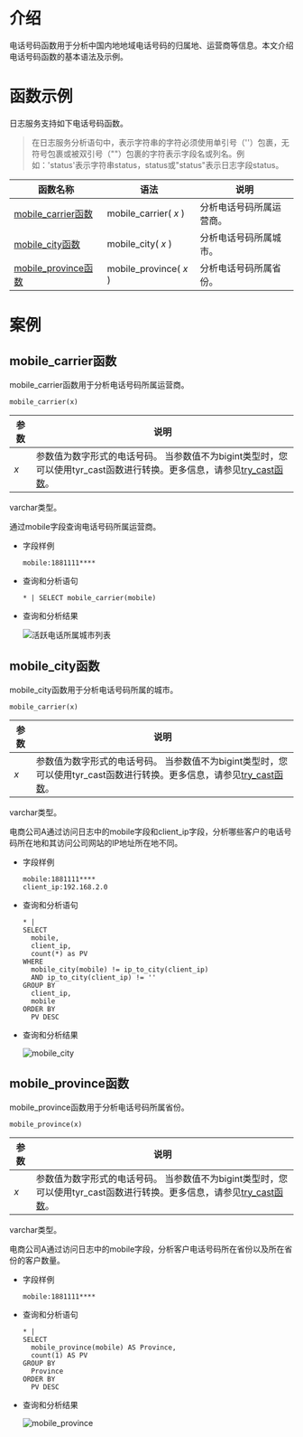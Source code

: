 # 介绍
电话号码函数用于分析中国内地地域电话号码的归属地、运营商等信息。本文介绍电话号码函数的基本语法及示例。

# 函数示例
日志服务支持如下电话号码函数。
>在日志服务分析语句中，表示字符串的字符必须使用单引号（''）包裹，无符号包裹或被双引号（""）包裹的字符表示字段名或列名。例如：'status'表示字符串status，status或"status"表示日志字段status。


|                                       函数名称                                       |           语法           |      说明      |
|----------------------------------------------------------------------------------|------------------------|--------------|
| [mobile_carrier函数](#mobile_carrier函数)  | mobile_carrier( *x* )  | 分析电话号码所属运营商。 |
| [mobile_city函数](#mobile_city函数)     | mobile_city( *x* )     | 分析电话号码所属城市。  |
| [mobile_province函数](#mobile_province函数) | mobile_province( *x* ) | 分析电话号码所属省份。  |


# 案例
mobile_carrier函数 
-------------------------------------

mobile_carrier函数用于分析电话号码所属运营商。

```unknow
mobile_carrier(x)
```



| 参数  |                                                                        说明                                                                        |
|-----|--------------------------------------------------------------------------------------------------------------------------------------------------|
| *x* | 参数值为数字形式的电话号码。 当参数值不为bigint类型时，您可以使用tyr_cast函数进行转换。更多信息，请参见[try_cast函数](https://sls.aliyun.com/function/functionInfo.html?detail_id=11#try_cast%E5%87%BD%E6%95%B0)。 |



varchar类型。

通过mobile字段查询电话号码所属运营商。

* 字段样例

  ```unknow
  mobile:1881111****
  ```

  

* 查询和分析语句

  ```unknow
  * | SELECT mobile_carrier(mobile)
  ```

  

* 查询和分析结果

  ![活跃电话所属城市列表](https://help-static-aliyun-doc.aliyuncs.com/assets/img/zh-CN/4171797261/p33429.png)




mobile_city函数 
----------------------------------

mobile_city函数用于分析电话号码所属的城市。

```unknow
mobile_carrier(x)
```



| 参数  |                                                                        说明                                                                        |
|-----|--------------------------------------------------------------------------------------------------------------------------------------------------|
| *x* | 参数值为数字形式的电话号码。 当参数值不为bigint类型时，您可以使用tyr_cast函数进行转换。更多信息，请参见[try_cast函数](https://sls.aliyun.com/function/functionInfo.html?detail_id=11#try_cast%E5%87%BD%E6%95%B0)。 |



varchar类型。

电商公司A通过访问日志中的mobile字段和client_ip字段，分析哪些客户的电话号码所在地和其访问公司网站的IP地址所在地不同。

* 字段样例

  ```unknow
  mobile:1881111****
  client_ip:192.168.2.0
  ```

  

* 查询和分析语句

  ```unknow
  * |
  SELECT
    mobile,
    client_ip,
    count(*) as PV
  WHERE
    mobile_city(mobile) != ip_to_city(client_ip)
    AND ip_to_city(client_ip) != ''
  GROUP BY
    client_ip,
    mobile
  ORDER BY
    PV DESC
  ```

  

* 查询和分析结果

  ![mobile_city](https://help-static-aliyun-doc.aliyuncs.com/assets/img/zh-CN/4171797261/p300739.png)




mobile_province函数 
--------------------------------------

mobile_province函数用于分析电话号码所属省份。

```unknow
mobile_province(x)
```



| 参数  |                                                                        说明                                                                        |
|-----|--------------------------------------------------------------------------------------------------------------------------------------------------|
| *x* | 参数值为数字形式的电话号码。 当参数值不为bigint类型时，您可以使用tyr_cast函数进行转换。更多信息，请参见[try_cast函数](https://sls.aliyun.com/function/functionInfo.html?detail_id=11#try_cast%E5%87%BD%E6%95%B0)。 |



varchar类型。

电商公司A通过访问日志中的mobile字段，分析客户电话号码所在省份以及所在省份的客户数量。 

* 字段样例

  ```unknow
  mobile:1881111****
  ```

  

* 查询和分析语句

  ```unknow
  * |
  SELECT
    mobile_province(mobile) AS Province,
    count(1) AS PV
  GROUP BY
    Province
  ORDER BY
    PV DESC
  ```

  

* 查询和分析结果

  ![mobile_province](https://help-static-aliyun-doc.aliyuncs.com/assets/img/zh-CN/4171797261/p300723.png)